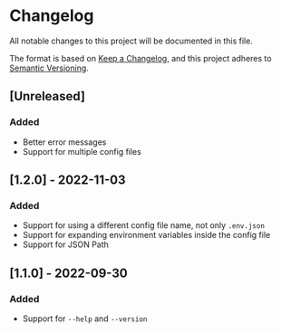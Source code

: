 # Changelog
All notable changes to this project will be documented in this file.

The format is based on [Keep a Changelog](https://keepachangelog.com/en/1.0.0/),
and this project adheres to [Semantic Versioning](https://semver.org/spec/v2.0.0.html).

## [Unreleased]

### Added
- Better error messages
- Support for multiple config files

## [1.2.0] - 2022-11-03

### Added

- Support for using a different config file name, not only `.env.json`
- Support for expanding environment variables inside the config file
- Support for JSON Path

## [1.1.0] - 2022-09-30
### Added

- Support for `--help` and `--version`